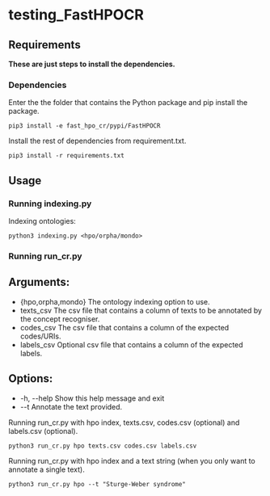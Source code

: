 # testing_FastHPOCR

## Requirements
__These are just steps to install the dependencies.__

### Dependencies
Enter the the folder that contains the Python package and pip install the package.
```
pip3 install -e fast_hpo_cr/pypi/FastHPOCR
```

Install the rest of dependencies from requirement.txt.
```
pip3 install -r requirements.txt 
```

## Usage
### Running indexing.py
Indexing ontologies:
```
python3 indexing.py <hpo/orpha/mondo>
```
### Running run_cr.py
## Arguments:
- {hpo,orpha,mondo}  The ontology indexing option to use.
- texts_csv          The csv file that contains a column of texts to be annotated by the concept recogniser.
- codes_csv          The csv file that contains a column of the expected codes/URIs.
- labels_csv         Optional csv file that contains a column of the expected labels.
## Options:
- -h, --help         Show this help message and exit
- --t                Annotate the text provided.

Running run_cr.py with hpo index, texts.csv, codes.csv (optional) and labels.csv (optional).
```
python3 run_cr.py hpo texts.csv codes.csv labels.csv
```

Running run_cr.py with hpo index and a text string (when you only want to annotate a single text).
```
python3 run_cr.py hpo --t "Sturge-Weber syndrome"
```